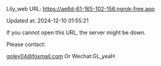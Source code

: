 Lily_web URL: https://ae6d-61-165-102-156.ngrok-free.app

Updated at: 2024-12-10 01:55:21

If you cannot open this URL, the server might be down.

Please contact: 

goley04@foxmail.com Or Wechat:GL_yeaH